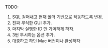 TODO:
1. SQL 걷어내고 현재 폴더 기반으로 작동하도록 변경.
2. 진짜 무식한 GUI 추가.
3. 마지막 실행한 ID 만 기억하게 하자.
4. 3번 무시하는 옵션 추가.
5. 대충하고 하던 Mac 버전이나 완성하자
